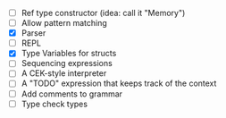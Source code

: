 
* [ ] Ref type constructor (idea: call it "Memory")
* [ ] Allow pattern matching 
* [x] Parser
* [ ] REPL
* [x] Type Variables for structs
* [ ] Sequencing expressions
* [ ] A CEK-style interpreter
* [ ] A "TODO" expression that keeps track of the context
* [ ] Add comments to grammar
* [ ] Type check types